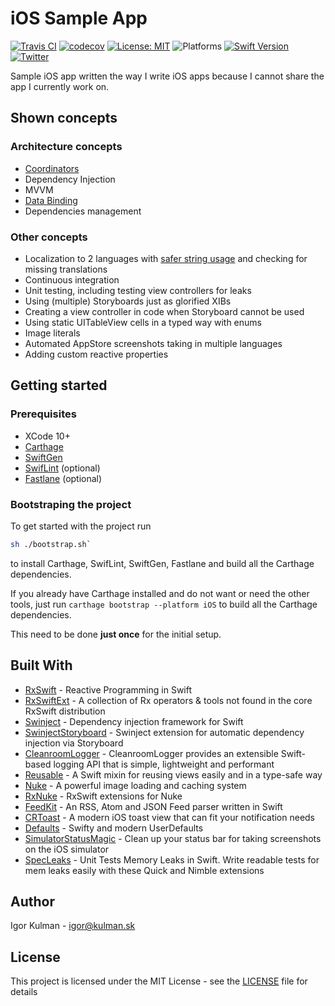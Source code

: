 # iOS Sample App

[![Travis CI](https://travis-ci.org/igorkulman/iOSSampleApp.svg?branch=master)](https://travis-ci.org/igorkulman/iOSSampleApp)
[![codecov](https://codecov.io/gh/igorkulman/iOSSampleApp/branch/master/graph/badge.svg)](https://codecov.io/gh/igorkulman/iOSSampleApp)
[![License: MIT](https://img.shields.io/badge/License-MIT-yellow.svg)](https://opensource.org/licenses/MIT)
![Platforms](https://img.shields.io/badge/platform-iOS-lightgrey.svg)
[![Swift Version](https://img.shields.io/badge/Swift-4.1-F16D39.svg?style=flat)](https://developer.apple.com/swift)
[![Twitter](https://img.shields.io/badge/twitter-@igorkulman-blue.svg)](http://twitter.com/igorkulman)

Sample iOS app written the way I write iOS apps because I cannot share the app I currently work on.

## Shown concepts

### Architecture concepts

* [Coordinators](https://blog.kulman.sk/architecting-ios-apps-coordinators/)
* Dependency Injection
* MVVM
* [Data Binding](https://blog.kulman.sk/using-data-binding-in-ios/)
* Dependencies management

### Other concepts

* Localization to 2 languages with [safer string usage](https://blog.kulman.sk/using-ios-strings-in-a-safer-way/) and checking for missing translations
* Continuous integration
* Unit testing, including testing view controllers for leaks
* Using (multiple) Storyboards just as glorified XIBs
* Creating a view controller in code when Storyboard cannot be used
* Using static UITableView cells in a typed way with enums
* Image literals
* Automated AppStore screenshots taking in multiple languages
* Adding custom reactive properties

## Getting started

### Prerequisites

* XCode 10+
* [Carthage](https://github.com/Carthage/Carthage)
* [SwiftGen](https://github.com/SwiftGen/SwiftGen)
* [SwifLint](https://github.com/realm/SwiftLint) (optional)
* [Fastlane](https://fastlane.tools/) (optional)

### Bootstraping the project

To get started with the project run

```bash
sh ./bootstrap.sh` 
```

to install Carthage, SwifLint, SwiftGen, Fastlane and build all the Carthage dependencies. 

If you already have Carthage installed and do not want or need the other tools, just run `carthage bootstrap --platform iOS` to build all the Carthage dependencies. 

This need to be done **just once** for the initial setup.

## Built With

- [RxSwift](https://github.com/ReactiveX/RxSwift) - Reactive Programming in Swift 
- [RxSwiftExt](https://github.com/RxSwiftCommunity/RxSwiftExt) - A collection of Rx operators & tools not found in the core RxSwift distribution 
- [Swinject](https://github.com/Swinject/Swinject) - Dependency injection framework for Swift
- [SwinjectStoryboard](https://github.com/Swinject/SwinjectStoryboard) - Swinject extension for automatic dependency injection via Storyboard 
- [CleanroomLogger](https://github.com/emaloney/CleanroomLogger) - CleanroomLogger provides an extensible Swift-based logging API that is simple, lightweight and performant 
- [Reusable](https://github.com/AliSoftware/Reusable) - A Swift mixin for reusing views easily and in a type-safe way
- [Nuke](https://github.com/kean/Nuke) - A powerful image loading and caching system
- [RxNuke](https://github.com/kean/RxNuke) - RxSwift extensions for Nuke 
- [FeedKit](https://github.com/nmdias/FeedKit) - An RSS, Atom and JSON Feed parser written in Swift 
- [CRToast](https://github.com/cruffenach/CRToast) - A modern iOS toast view that can fit your notification needs 
- [Defaults](https://github.com/sindresorhus/Defaults) - Swifty and modern UserDefaults 
- [SimulatorStatusMagic](shinydevelopment/SimulatorStatusMagic) - Clean up your status bar for taking screenshots on the iOS simulator
- [SpecLeaks](leandromperez/specleaks) - Unit Tests Memory Leaks in Swift. Write readable tests for mem leaks easily with these Quick and Nimble extensions

## Author

Igor Kulman - igor@kulman.sk

## License

This project is licensed under the MIT License - see the [LICENSE](LICENSE) file for details
